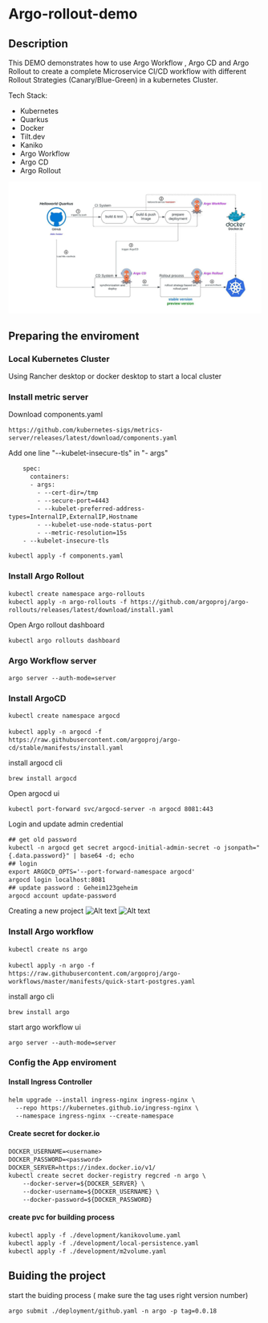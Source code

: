 # Argo-rollout-demo
## Description
This DEMO demonstrates how to use Argo Workflow , Argo CD and Argo Rollout to create a complete Microservice CI/CD workflow with different Rollout Strategies (Canary/Blue-Green) in a kubernetes Cluster. 

Tech Stack:
- Kubernetes
- Quarkus
- Docker
- Tilt.dev
- Kaniko 
- Argo Workflow
- Argo CD
- Argo Rollout

![Alt text](/img/rollout-demo-process.jpeg?raw=true "Argo Rollout DEMO")


## Preparing the enviroment
### Local Kubernetes Cluster
Using Rancher desktop or docker desktop to start a local cluster

### Install metric server

Download components.yaml 
````
https://github.com/kubernetes-sigs/metrics-server/releases/latest/download/components.yaml
````
Add one line "--kubelet-insecure-tls" in "- args" 
````
    spec:
      containers:
      - args:
        - --cert-dir=/tmp
        - --secure-port=4443
        - --kubelet-preferred-address-types=InternalIP,ExternalIP,Hostname
        - --kubelet-use-node-status-port
        - --metric-resolution=15s
 	- --kubelet-insecure-tls
````

````
kubectl apply -f components.yaml
````
### Install Argo Rollout

```
kubectl create namespace argo-rollouts
kubectl apply -n argo-rollouts -f https://github.com/argoproj/argo-rollouts/releases/latest/download/install.yaml
```

Open Argo rollout dashboard

```
kubectl argo rollouts dashboard
```


### Argo Workflow server

```
argo server --auth-mode=server
```

### Install ArgoCD 
````
kubectl create namespace argocd

kubectl apply -n argocd -f https://raw.githubusercontent.com/argoproj/argo-cd/stable/manifests/install.yaml
````
install argocd cli
````
brew install argocd
````


Open argocd ui
```
kubectl port-forward svc/argocd-server -n argocd 8081:443
````

Login and update admin credential
````
## get old password
kubectl -n argocd get secret argocd-initial-admin-secret -o jsonpath="{.data.password}" | base64 -d; echo
## login
export ARGOCD_OPTS='--port-forward-namespace argocd'
argocd login localhost:8081
## update password : Geheim123geheim
argocd account update-password 
````

Creating a new project
![Alt text](/img/argocd-setup-1.png?raw=true "step 1")
![Alt text](/img/argocd-setup-2.png?raw=true "step 1")


### Install Argo workflow
````
kubectl create ns argo

kubectl apply -n argo -f https://raw.githubusercontent.com/argoproj/argo-workflows/master/manifests/quick-start-postgres.yaml
````
install argo cli
````
brew install argo
````
start argo workflow ui
````
argo server --auth-mode=server
````

### Config the App enviroment

#### Install Ingress Controller
````
helm upgrade --install ingress-nginx ingress-nginx \
  --repo https://kubernetes.github.io/ingress-nginx \
  --namespace ingress-nginx --create-namespace
````

#### Create secret for docker.io
````
DOCKER_USERNAME=<username>
DOCKER_PASSWORD=<password>
DOCKER_SERVER=https://index.docker.io/v1/
kubectl create secret docker-registry regcred -n argo \
    --docker-server=${DOCKER_SERVER} \
    --docker-username=${DOCKER_USERNAME} \
    --docker-password=${DOCKER_PASSWORD}
````

#### create pvc for building process
````
kubectl apply -f ./development/kanikovolume.yaml
kubectl apply -f ./development/local-persistence.yaml
kubectl apply -f ./development/m2volume.yaml
````

## Buiding the project
start the buiding process ( make sure the tag uses right version number)
````
argo submit ./deployment/github.yaml -n argo -p tag=0.0.18
````

